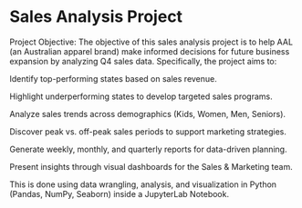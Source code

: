 # Sales Analysis Project
Project Objective:
The objective of this sales analysis project is to help AAL (an Australian apparel brand) make informed decisions for future business expansion by analyzing Q4 sales data. Specifically, the project aims to:

Identify top-performing states based on sales revenue.

Highlight underperforming states to develop targeted sales programs.

Analyze sales trends across demographics (Kids, Women, Men, Seniors).

Discover peak vs. off-peak sales periods to support marketing strategies.

Generate weekly, monthly, and quarterly reports for data-driven planning.

Present insights through visual dashboards for the Sales & Marketing team.

This is done using data wrangling, analysis, and visualization in Python (Pandas, NumPy, Seaborn) inside a JupyterLab Notebook.
